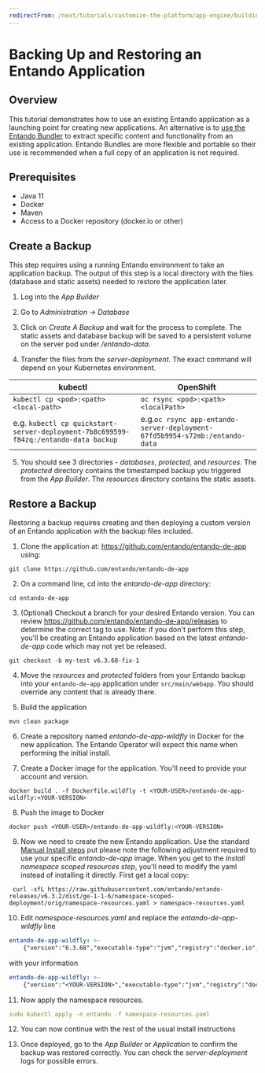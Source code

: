 ```yaml
---
redirectFrom: /next/tutorials/customize-the-platform/app-engine/building-prepackaged-image.html
---
```


# Backing Up and Restoring an Entando Application

## Overview

This tutorial demonstrates how to use an existing Entando application as a launching point for creating new applications. An alternative is to [use the Entando Bundler](../ecr/export-bundle-from-application.md) to extract specific content and functionality from an existing application. Entando Bundles are more flexible and portable so their use is recommended when a full copy of an application is not required.

## Prerequisites
* Java 11
* Docker
* Maven
* Access to a Docker repository (docker.io or other)

## Create a Backup
This step requires using a running Entando environment to take an application backup.
The output of this step is a local directory with the files (database and static assets) needed to restore the application later.

1. Log into the _App Builder_

2. Go to _Administration → Database_

3. Click on _Create A Backup_ and wait for the process to complete. The static assets and database backup will be saved to a persistent volume on the server pod under _/entando-data_.

4. Transfer the files from the _server-deployment_. The exact command will depend on your Kubernetes environment.

| kubectl | OpenShift |
| ------- | --------- |
| `kubectl cp <pod>:<path> <local-path>` | `oc rsync <pod>:<path> <localPath>` |
| e.g. `kubectl cp quickstart-server-deployment-7b8c699599-f84zq:/entando-data backup` | e.g.`oc rsync app-entando-server-deployment-67fd5b9954-s72mb:/entando-data`|

5. You should see 3 directories - _databases_, _protected_, and _resources_.
The _protected_ directory contains the timestamped backup you triggered from the _App Builder_. The _resources_ directory contains the static assets. 

## Restore a Backup
Restoring a backup requires creating and then deploying a custom version of an Entando application with the
backup files included. 

1.  Clone the application at:
    <https://github.com/entando/entando-de-app> using:
```
git clone https://github.com/entando/entando-de-app
```

2.  On a command line, cd into the _entando-de-app_ directory:
```
cd entando-de-app
```

3. (Optional) Checkout a branch for your desired Entando version. You can review <https://github.com/entando/entando-de-app/releases> to determine the correct tag to use. Note: if you don't perform this step, you'll be creating an Entando application based on the latest _entando-de-app_ code which may not yet be released. 
```
git checkout -b my-test v6.3.68-fix-1
```

4.  Move the _resources_ and _protected_ folders from your Entando backup into your
    `entando-de-app` application under `src/main/webapp`. You should override any content that is
    already there.

5.  Build the application
```
mvn clean package
```
6.  Create a repository named _entando-de-app-wildfly_ in Docker for the new application. The Entando Operator will expect this name when performing the initial install.

7. Create a Docker image for the application. You'll need to provide your account and version.
```
docker build . -f Dockerfile.wildfly -t <YOUR-USER>/entando-de-app-wildfly:<YOUR-VERSION>
```

8.  Push the image to Docker
```
docker push <YOUR-USER>/entando-de-app-wildfly:<YOUR-VERSION>
```

9. Now we need to create the new Entando application. Use the standard [Manual Install steps](../../docs/getting-started.md#manual-install) put please note the following adjustment required to use your specific _entando-de-app_ image. When you get to the _Install namespace scoped resources step_, you'll need to modify the yaml instead of installing it directly. First get a local copy:
```
 curl -sfL https://raw.githubusercontent.com/entando/entando-releases/v6.3.2/dist/ge-1-1-6/namespace-scoped-deployment/orig/namespace-resources.yaml > namespace-resources.yaml
```

10. Edit _namespace-resources.yaml_ and replace the _entando-de-app-wildfly_ line
```yaml
entando-de-app-wildfly: >-
    {"version":"6.3.68","executable-type":"jvm","registry":"docker.io","organization":"entando"}
```
with your information
```yaml
entando-de-app-wildfly: >-
    {"version":"<YOUR-VERSION>","executable-type":"jvm","registry":"docker.io","organization":"<YOUR-USER>"}
``` 
11. Now apply the namespace resources.
```yaml
sudo kubectl apply -n entando -f namespace-resources.yaml
```

12. You can now continue with the rest of the usual install instructions

13. Once deployed, go to the _App Builder_ or _Application_ to confirm the backup was restored correctly. You can check the _server-deployment_ logs for possible errors.
